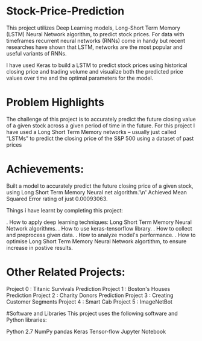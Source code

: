 # Stock-Price-Prediction

This project utilizes Deep Learning models, Long-Short Term Memory (LSTM) Neural Network algorithm, to predict stock prices. For data with timeframes recurrent neural networks (RNNs) come in handy but recent researches have shown that LSTM, networks are the most popular and useful variants of RNNs.

I have used Keras to build a LSTM to predict stock prices using historical closing price and trading volume and visualize both the predicted price values over time and the optimal parameters for the model.

# Problem Highlights
The challenge of this project is to accurately predict the future closing value of a given stock across a given period of time in the future. For this project I have used a Long Short Term Memory networks – usually just called “LSTMs” to predict the closing price of the S&P 500 using a dataset of past prices

# Achievements:
Built a model to accurately predict the future closing price of a given stock, using Long Short Term Memory Neural net algorithm.'\n'
Achieved Mean Squared Error rating of just 0.00093063.

Things i have learnt by completing this project:

. How to apply deep learning techniques: Long Short Term Memory Neural Network algorithms.
. How to use keras-tensorflow library.
. How to collect and preprocess given data.
. How to analyze model's performance.
. How to optimise Long Short Term Memory Neural Network algortithm, to ensure increase in postive results.

# Other Related Projects:
Project 0 : Titanic Survivals Prediction
Project 1 : Boston's Houses Prediction
Project 2 : Charity Donors Prediction
Project 3 : Creating Customer Segments
Project 4 : Smart Cab
Project 5 : ImageNetBot

#Software and Libraries
This project uses the following software and Python libraries:

Python 2.7
NumPy
pandas
Keras
Tensor-flow
Jupyter Notebook
